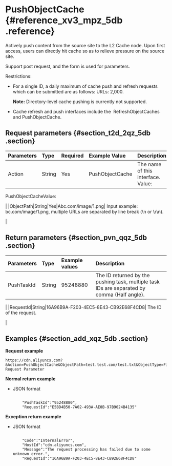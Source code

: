 # PushObjectCache {#reference_xv3_mpz_5db .reference}

Actively push content from the source site to the L2 Cache node. Upon first access, users can directly hit cache so as to relieve pressure on the source site.

Support post request, and the form is used for parameters.

Restrictions:

-   For a single ID, a daily maximum of cache push and refresh requests which can be submitted are as follows: URLs: 2,000.

    **Note:** Directory-level cache pushing is currently not supported.

-   Cache refresh and push interfaces include the  RefreshObjectCaches  and PushObjectCache.

## Request parameters {#section_t2d_2qz_5db .section}

|Parameters|Type|Required|Example Value|Description|
|:---------|:---|:-------|:------------|:----------|
|Action|String|Yes|PushObjectCache| The name of this interface. Value: 

 PushObjectCacheValue:

 |
|ObjectPath|String|Yes|Abc.com/image/1.png| Input example: bc.com/image/1.png, multiple URLs are separated by line break \(\\n or \\r\\n\).

 |

## Return parameters {#section_pvn_qqz_5db .section}

|Parameters|Type|Example values|Description|
|:---------|:---|:-------------|:----------|
|PushTaskId|String|95248880| The ID returned by the pushing task, multiple task IDs are separated by comma \(Half angle\).

 |
|RequestId|String|16A96B9A-F203-4EC5-8E43-CB92E68F4CD8| The ID of the request.

 |

## Examples {#section_add_xqz_5db .section}

**Request example**

```
https://cdn.aliyuncs.com?&Action=PushObjectCache&ObjectPath=test.test.com/test.txt&ObjectType=File&Public Request Parameter
```

**Normal return example**

-   JSON format

    ```
    
        "PushTaskId":"95248880",
        "RequestId":"E5BD4B50-7A02-493A-AE0B-97B9024B4135"
    
    ```


**Exception return example**

-   JSON format

    ```
    
        "Code":"InternalError",
        "HostId":"cdn.aliyuncs.com",
        "Message":"The request processing has failed due to some unknown error.",
        "RequestId":"16A96B9A-F203-4EC5-8E43-CB92E68F4CD8"
    
    ```


